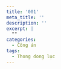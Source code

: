 ```yaml
---
title: '001'
meta_title: ''
description: ''
excerpt: |
  ""
categories:
  - Công án
tags:
  - Thong dong lục
---
```

